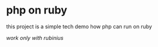 # php on ruby
this project is a simple tech demo how php can run on ruby

*work only with rubinius*
